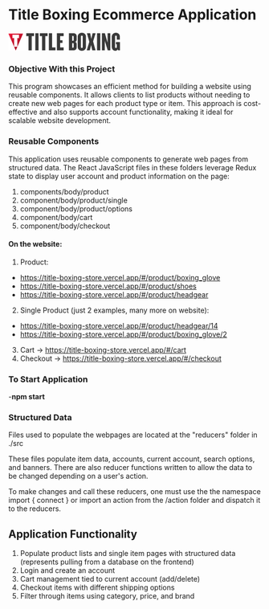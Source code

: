 # Title Boxing Ecommerce Application
![Title Boxing Logo](https://raw.githubusercontent.com/BrianDriscollCode/title_boxing_store/master/src/images/logo_titleboxingretail.jpg)

### Objective With this Project

This program showcases an efficient method for building a website using reusable components. It allows clients to list products without needing to create new web pages for each product type or item. This approach is cost-effective and also supports account functionality, making it ideal for scalable website development.

### Reusable Components

This application uses reusable components to generate web pages from structured data. The React JavaScript files in these folders leverage Redux state to display user account and product information on the page:

1. components/body/product
2. component/body/product/single
3. component/body/product/options
4. component/body/cart
5. component/body/checkout

#### On the website: 

1. Product:
- https://title-boxing-store.vercel.app/#/product/boxing_glove
- https://title-boxing-store.vercel.app/#/product/shoes
-  https://title-boxing-store.vercel.app/#/product/headgear
2. Single Product (just 2 examples, many more on website):
- https://title-boxing-store.vercel.app/#/product/headgear/14
- https://title-boxing-store.vercel.app/#/product/boxing_glove/2
3. Cart -> https://title-boxing-store.vercel.app/#/cart
4. Checkout -> https://title-boxing-store.vercel.app/#/checkout

### To Start Application 

-**npm start**

### Structured Data 

Files used to populate the webpages are located at the "reducers" folder in ./src 

These files populate item data, accounts, current account, search options, and banners. There are also reducer functions written to allow the data to be changed depending on a user's action. 

To make changes and call these reducers, one must use the the namespace import { connect } or import an action from the /action folder and dispatch it to the reducers.

## Application Functionality

1. Populate product lists and single item pages with structured data (represents pulling from a database on the frontend)
2. Login and create an account
3. Cart management tied to current account (add/delete)
4. Checkout items with different shipping options
5. Filter through items using category, price, and brand


